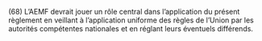 (68) L’AEMF devrait jouer un rôle central dans l’application du présent règlement en veillant à l’application uniforme des règles de l’Union par les autorités compétentes nationales et en réglant leurs éventuels différends.